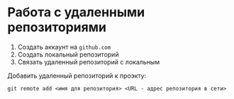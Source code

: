 # Работа с удаленными репозиториями

1. Создать аккаунт на `github.com`
2. Создать локальный репозиторий
3. Связать удаленный репозиторий с локальным

Добавить удаленный репозиторий к проэкту:
```
git remote add <имя для репозитория> <URL - адрес репозитория в сети>
```
